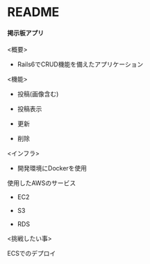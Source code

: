 # README

#### 掲示板アプリ

<概要>

- Rails6でCRUD機能を備えたアプリケーション

<機能>

- 投稿(画像含む)

- 投稿表示

- 更新

- 削除

<インフラ>

- 開発環境にDockerを使用

使用したAWSのサービス

- EC2

- S3

- RDS

<挑戦したい事>

ECSでのデプロイ
